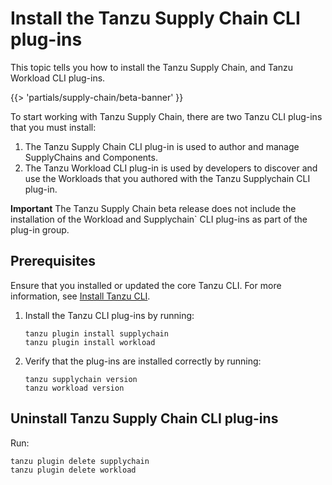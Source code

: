 # Install the Tanzu Supply Chain CLI plug-ins

This topic tells you how to install the Tanzu Supply Chain, and Tanzu Workload CLI plug-ins.

{{> 'partials/supply-chain/beta-banner' }}

To start working with Tanzu Supply Chain, there are two Tanzu CLI plug-ins that you must install:

1. The Tanzu Supply Chain CLI plug-in is used to author and manage SupplyChains and Components.
2. The Tanzu Workload CLI plug-in is used by developers to discover and use the Workloads that you authored with the Tanzu Supplychain CLI plug-in.

**Important** The Tanzu Supply Chain beta release does not include the installation of the Workload and Supplychain` CLI plug-ins as part of the plug-in group.

## Prerequisites

Ensure that you installed or updated the core Tanzu CLI. For more information, see [Install Tanzu CLI](../../../install-tanzu-cli.hbs.md#install-cli).

1. Install the Tanzu CLI plug-ins by running:

    ```console
    tanzu plugin install supplychain
    tanzu plugin install workload
    ```

2. Verify that the plug-ins are installed correctly by running:

    ```console
    tanzu supplychain version
    tanzu workload version
    ```

## Uninstall Tanzu Supply Chain CLI plug-ins

Run:

```console
tanzu plugin delete supplychain
tanzu plugin delete workload
```
